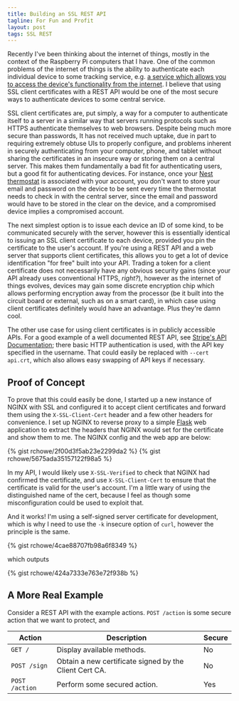 ```yaml
---
title: Building an SSL REST API
tagline: For Fun and Profit
layout: post
tags: SSL REST
---
```


Recently I've been thinking about the internet of things, mostly in the context of the Raspberry Pi computers that I
have. One of the common problems of the internet of things is the ability to authenticate each individual device to some
tracking service, e.g. [a service which allows you to access the device's functionality from the
internet](/blog/2015/01/04/raspberry-pi-music-server.html). I believe that using SSL client certificates with a REST API
would be one of the most secure ways to authenticate devices to some central service.

<!--more-->

SSL client certificates are, put simply, a way for a computer to authenticate itself to a server in a similar way that
servers running protocols such as HTTPS authenticate themselves to web browsers. Despite being much more secure than
passwords, It has not received much uptake, due in part to requiring extremely obtuse UIs to properly configure, and
problems inherent in securely authenticating from your computer, phone, and tablet without sharing the certificates in
an insecure way or storing them on a central server. This makes them fundamentally a bad fit for authenticating users,
but a good fit for authenticating devices. For instance, once your [Nest thermostat](https://nest.com/thermostat) is
associated with your account, you don't want to store your email and password on the device to be sent every time the
thermostat needs to check in with the central server, since the email and password would have to be stored in the clear
on the device, and a compromised device implies a compromised account.

The next simplest option is to issue each device an ID of some kind, to be communicated securely with the server,
however this is essentially identical to issuing an SSL client certificate to each device, provided you pin the
certificate to the user's account. If you're using a REST API and a web server that supports client certificates, this
allows you to get a lot of device identification "for free" built into your API. Trading a token for a client
certificate does not necessarily have any obvious security gains (since your API already uses conventional HTTPS,
*right?*), however as the internet of things evolves, devices may gain some discrete encryption chip which allows
performing encryption away from the processor (be it built into the circuit board or external, such as on a smart card),
in which case using client certificates definitely would have an advantage. Plus they're damn cool.

The other use case for using client certificates is in publicly accessible APIs. For a good example of a well documented
REST API, see [Stripe's API Documentation](https://stripe.com/docs/api?lang=curl#errors); there basic HTTP
authentication is used, with the API key specified in the username. That could easily be replaced with `--cert api.crt`,
which also allows easy swapping of API keys if necessary.

## Proof of Concept

To prove that this could easily be done, I started up a new instance of NGINX with SSL and configured it to accept
client certificates and forward them using the `X-SSL-Client-Cert` header and a few other headers for convenience.
I set up NGINX to reverse proxy to a simple [Flask](http://flask.pocoo.org) web application to extract the headers that
NGINX would set for the certificate and show them to me. The NGINX config and the web app are below:

{% gist rchowe/2f00d3f5ab23e2299da2 %}
{% gist rchowe/5675ada35157122f98a5 %}

In my API, I would likely use `X-SSL-Verified` to check that NGINX had confirmed the certificate, and use
`X-SSL-Client-Cert` to ensure that the certificate is valid for the user's account. I'm a little wary of using the
distinguished name of the cert, because I feel as though some misconfiguration could be used to exploit that.

And it works! I'm using a self-signed server certificate for development, which is why I need to use the `-k` insecure
option of `curl`, however the principle is the same.

{% gist rchowe/4cae88707fb98a6f8349 %}

which outputs

{% gist rchowe/424a7333e763e72f938b %}

## A More Real Example

Consider a REST API with the example actions. `POST /action` is some secure action that we want to protect, and

| Action         | Description                                            | Secure |
| -------------- | ------------------------------------------------------ | ------ |
| `GET /`        | Display available methods.                             | No     |
| `POST /sign`   | Obtain a new certificate signed by the Client Cert CA. | No     |
| `POST /action` | Perform some secured action.                           | Yes    |
